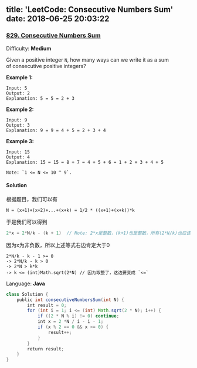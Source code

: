 title: 'LeetCode: Consecutive Numbers Sum'
date: 2018-06-25 20:03:22
---
### [829\. Consecutive Numbers Sum](https://leetcode.com/problems/consecutive-numbers-sum/description/)

Difficulty: **Medium**



Given a positive integer `N`, how many ways can we write it as a sum of consecutive positive integers?

**Example 1:**

```
Input: 5
Output: 2
Explanation: 5 = 5 = 2 + 3
```
**Example 2:**

```
Input: 9
Output: 3
Explanation: 9 = 9 = 4 + 5 = 2 + 3 + 4
```
**Example 3:**

```
Input: 15
Output: 4
Explanation: 15 = 15 = 8 + 7 = 4 + 5 + 6 = 1 + 2 + 3 + 4 + 5

Note: `1 <= N <= 10 ^ 9`.
```

#### Solution
根据题目，我们可以有
```
N = (x+1)+(x+2)+...+(x+k) = 1/2 * ((x+1)+(x+k))*k
```
于是我们可以得到
```java
2*x = 2*N/k - (k + 1)  // Note: 2*x是整数，(k+1)也是整数，所有(2*N/k)也应该是整数 
```
因为x为非负数，所以上述等式右边肯定大于0
```
2*N/k - k - 1 >= 0
-> 2*N/k - k > 0
-> 2*N > k*k
-> k <= (int)Math.sqrt(2*N) // 因为取整了，这边要变成 `<=` 
```

Language: **Java**

```java
class Solution {
    public int consecutiveNumbersSum(int N) {
        int result = 0;
        for (int i = 1; i <= (int) Math.sqrt(2 * N); i++) {
            if ((2 * N % i) != 0) continue;
            int x = 2 *N / i - i - 1;
            if (x % 2 == 0 && x >= 0) {
                result++;
            }
        }
        return result;
    }
}
```